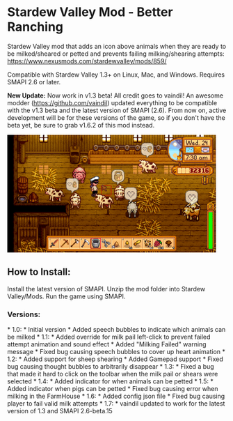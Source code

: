 # Stardew Valley Mod - Better Ranching
Stardew Valley mod that adds an icon above animals when they are ready to be milked/sheared or petted and prevents failing milking/shearing attempts: https://www.nexusmods.com/stardewvalley/mods/859/

Compatible with Stardew Valley 1.3+ on Linux, Mac, and Windows. Requires SMAPI 2.6 or later.﻿

**New Update:** Now work in v1.3 beta! All credit goes to vaindil!
An awesome modder (https://github.com/vaindil) updated everything to be compatible with the v1.3 beta and the latest version of SMAPI (2.6). From now on, active development will be for these versions of the game, so if you don't have the beta yet, be sure to grab v1.6.2 of this mod instead. 

![Preview image](/better_ranching_preview.gif)

<h2>How to Install:</h2>
    Install the latest version of SMAPI.
    Unzip the mod folder into Stardew Valley/Mods.
    Run the game using SMAPI.


<h3>Versions:</h3>
* 1.0:
    * Initial version
    * Added speech bubbles to indicate which animals can be milked
* 1.1:
    * Added override for milk pail left-click to prevent failed attempt animation and sound effect
    * Added "Milking Failed" warning message
    * Fixed bug causing speech bubbles to cover up heart animation
* 1.2:
    * Added support for sheep shearing
    * Added Gamepad support
    * Fixed bug causing thought bubbles to arbitrarily disappear
* 1.3:
    * Fixed a bug that made it hard to click on the toolbar when the milk pail or shears were selected
* 1.4:
    * Added indicator for when animals can be petted
* 1.5:
    * Added indicator when pigs can be petted
    * Fixed bug causing error when milking in the FarmHouse
* 1.6:
    * Added config json file
    * Fixed bug causing player to fail valid milk attempts
* 1.7:
    * vaindil updated to work for the latest version of 1.3 and SMAPI 2.6-beta.15
